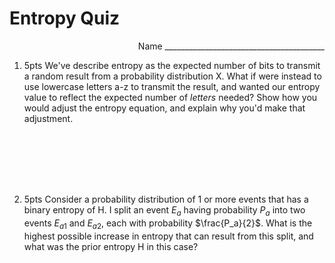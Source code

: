 # Entropy Quiz
<div style="text-align: right">Name ________________________________________</div>

1. 5pts 
We've describe entropy as the expected number of bits to transmit a random result from a probability distribution X.  What if were instead to use lowercase letters a-z to transmit the result, and wanted our entropy value to reflect the expected number of *letters* needed?  Show how you would adjust the entropy equation, and explain why you'd make that adjustment.
```







```
2. 5pts
Consider a probability distribution of 1 or more events that has a binary entropy of H.  I split an event $E_a$ having probability $P_a$ into two events $E_{a1}$ and $E_{a2}$, each with probability $\frac{P_a}{2}$.  What is the highest possible increase in entropy that can result from this split, and what was the prior entropy H in this case?
```









```